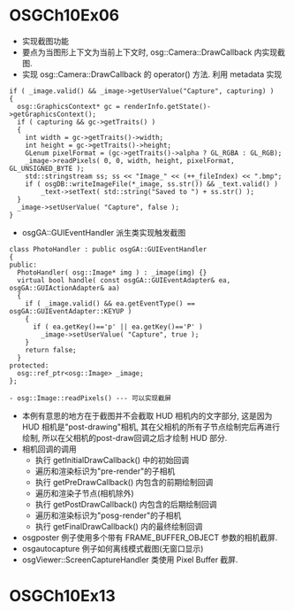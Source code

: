 # OSGCh10Ex06
* 实现截图功能
* 要点为当图形上下文为当前上下文时, osg::Camera::DrawCallback 内实现截图.
* 实现 osg::Camera::DrawCallback 的 operator() 方法. 利用 metadata 实现
```
if ( _image.valid() && _image->getUserValue("Capture", capturing) )
{
  osg::GraphicsContext* gc = renderInfo.getState()->getGraphicsContext();
  if ( capturing && gc->getTraits() )
  {
    int width = gc->getTraits()->width;
    int height = gc->getTraits()->height;
    GLenum pixelFormat = (gc->getTraits()->alpha ? GL_RGBA : GL_RGB);
    _image->readPixels( 0, 0, width, height, pixelFormat, GL_UNSIGNED_BYTE );
    std::stringstream ss; ss << "Image_" << (++_fileIndex) << ".bmp";
    if ( osgDB::writeImageFile(*_image, ss.str()) && _text.valid() )
    	_text->setText( std::string("Saved to ") + ss.str() );
  }
  _image->setUserValue( "Capture", false );
}
```
* osgGA::GUIEventHandler 派生类实现触发截图
```
class PhotoHandler : public osgGA::GUIEventHandler
{
public:
  PhotoHandler( osg::Image* img ) : _image(img) {}
  virtual bool handle( const osgGA::GUIEventAdapter& ea, osgGA::GUIActionAdapter& aa)
  {
    if ( _image.valid() && ea.getEventType() == osgGA::GUIEventAdapter::KEYUP )
    {
      if ( ea.getKey()=='p' || ea.getKey()=='P' )
      	_image->setUserValue( "Capture", true );
    }
    return false;
  }
protected:
  osg::ref_ptr<osg::Image> _image;
};
```
	- osg::Image::readPixels() --- 可以实现截屏
* 本例有意思的地方在于截图并不会截取 HUD 相机内的文字部分, 这是因为 HUD 相机是"post-drawing"相机, 其在父相机的所有子节点绘制完后再进行绘制, 所以在父相机的post-draw回调之后才绘制 HUD 部分.
* 相机回调的调用
	- 执行 getInitialDrawCallback() 中的初始回调
	- 遍历和渲染标识为"pre-render"的子相机
	- 执行 getPreDrawCallback() 内包含的前期绘制回调
	- 遍历和渲染子节点(相机除外)
	- 执行 getPostDrawCallback() 内包含的后期绘制回调
	- 遍历和渲染标识为"posg-render"的子相机
	- 执行 getFinalDrawCallback() 内的最终绘制回调
* osgposter 例子使用多个带有 FRAME_BUFFER_OBJECT 参数的相机截屏.
* osgautocapture 例子如何离线模式截图(无窗口显示)
* osgViewer::ScreenCaptureHandler 类使用 Pixel Buffer 截屏.

# OSGCh10Ex13